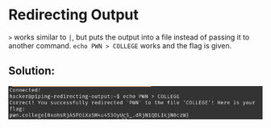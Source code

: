 # Redirecting Output

`>` works similar to `|`, but puts the output into a file instead of passing it to another command.
`echo PWN > COLLEGE` works and the flag is given.


## Solution:

![solution](01_Redirecting_Output.png)

